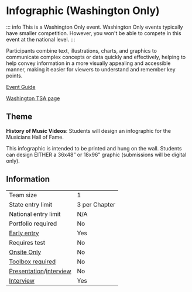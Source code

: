 # Infographic (Washington Only)

::: info
This is a Washington Only event. Washington Only events typically have smaller competition. However, you won't be able to compete in this event at the national level.
:::

Participants combine text, illustrations, charts, and graphics to communicate complex concepts or data quickly and effectively, helping to help convey information in a more visually appealing and accessible manner, making it easier for viewers to understand and remember key points.

[Event Guide](https://www.washingtontsa.org/s/HS-Infographic-23-24.pdf)

[Washington TSA page](https://www.washingtontsa.org/high-school-events/infographic)

## Theme

**History of Music Videos**: Students will design an infographic for the Musicians Hall of Fame.

This infographic is intended to be printed and hung on the wall. Students can design EITHER a 36x48” or 18x96” graphic (submissions will be digital only).

## Information

|                                              |               |
| -------------------------------------------- | ------------- |
| Team size                                    | 1             |
| State entry limit                            | 3 per Chapter |
| National entry limit                         | N/A           |
| Portfolio required                           | No            |
| [Early entry](/#terms)                       | Yes           |
| Requires test                                | No            |
| [Onsite Only](/#terms)                       | No            |
| [Toolbox required](/#terms)                  | No            |
| [Presentation](/#terms)/[interview](/#terms) | No            |
| [Interview](/#terms)                         | Yes           |
